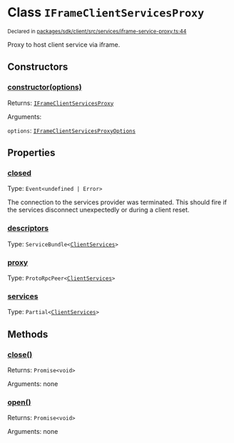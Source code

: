# Class `IFrameClientServicesProxy`
<sub>Declared in [packages/sdk/client/src/services/iframe-service-proxy.ts:44](https://github.com/dxos/dxos/blob/175437b91/packages/sdk/client/src/services/iframe-service-proxy.ts#L44)</sub>


Proxy to host client service via iframe.

## Constructors
### [constructor(options)](https://github.com/dxos/dxos/blob/175437b91/packages/sdk/client/src/services/iframe-service-proxy.ts#L65)




Returns: <code>[IFrameClientServicesProxy](/api/@dxos/client/classes/IFrameClientServicesProxy)</code>

Arguments: 

`options`: <code>[IFrameClientServicesProxyOptions](/api/@dxos/client/types/IFrameClientServicesProxyOptions)</code>



## Properties
### [closed](https://github.com/dxos/dxos/blob/175437b91/packages/sdk/client/src/services/iframe-service-proxy.ts#L45)
Type: <code>Event&lt;undefined | Error&gt;</code>

The connection to the services provider was terminated.
This should fire if the services disconnect unexpectedly or during a client reset.

### [descriptors](https://github.com/dxos/dxos/blob/175437b91/packages/sdk/client/src/services/iframe-service-proxy.ts#L129)
Type: <code>ServiceBundle&lt;[ClientServices](/api/@dxos/client/types/ClientServices)&gt;</code>



### [proxy](https://github.com/dxos/dxos/blob/175437b91/packages/sdk/client/src/services/iframe-service-proxy.ts#L125)
Type: <code>ProtoRpcPeer&lt;[ClientServices](/api/@dxos/client/types/ClientServices)&gt;</code>



### [services](https://github.com/dxos/dxos/blob/175437b91/packages/sdk/client/src/services/iframe-service-proxy.ts#L133)
Type: <code>Partial&lt;[ClientServices](/api/@dxos/client/types/ClientServices)&gt;</code>




## Methods
### [close()](https://github.com/dxos/dxos/blob/175437b91/packages/sdk/client/src/services/iframe-service-proxy.ts#L174)




Returns: <code>Promise&lt;void&gt;</code>

Arguments: none




### [open()](https://github.com/dxos/dxos/blob/175437b91/packages/sdk/client/src/services/iframe-service-proxy.ts#L137)




Returns: <code>Promise&lt;void&gt;</code>

Arguments: none




